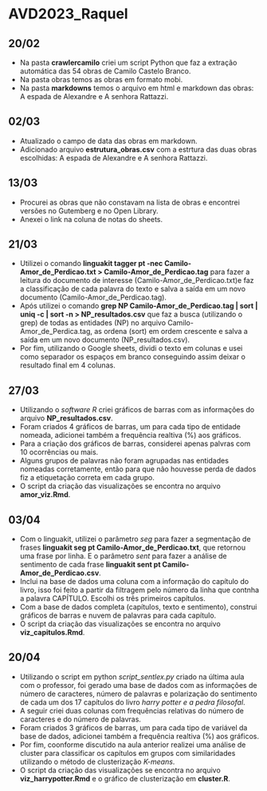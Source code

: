 # AVD2023_Raquel

## 20/02
- Na pasta **crawlercamilo** criei um script Python que faz a extração automática das 54 obras de Camilo Castelo Branco.
- Na pasta obras temos as obras em formato mobi. 
- Na pasta **markdowns** temos o arquivo em html e markdown das obras: A espada de Alexandre e A senhora Rattazzi.

## 02/03
- Atualizado o campo de data das obras em markdown.
- Adicionado arquivo **estrutura_obras.csv** com a estrtura das duas obras escolhidas: A espada de Alexandre e A senhora Rattazzi.

## 13/03
- Procurei as obras que não constavam na lista de obras e encontrei versões no Gutemberg e no Open Library.
- Anexei o link na coluna de notas do sheets.

## 21/03
- Utilizei o comando **linguakit tagger pt -nec Camilo-Amor_de_Perdicao.txt > Camilo-Amor_de_Perdicao.tag** para fazer a leitura do documento de interesse (Camilo-Amor_de_Perdicao.txt)e faz a classificação de cada palavra do texto e salva a saída em um novo documento (Camilo-Amor_de_Perdicao.tag).
- Após utilizei o comando **grep NP Camilo-Amor_de_Perdicao.tag | sort | uniq -c | sort -n > NP_resultados.csv** que faz a busca (utilizando o grep) de todas as entidades (NP) no arquivo Camilo-Amor_de_Perdica.tag, as ordena (sort) em ordem crescente e salva a saída em um novo documento (NP_resultados.csv).
- Por fim, utilizando o Google sheets, dividi o texto em colunas e usei como separador os espaços em branco conseguindo assim deixar o resultado final em 4 colunas.

## 27/03
- Utilizando o *software R* criei gráficos de barras com as informações do arquivo **NP_resultados.csv**.
- Foram criados 4 gráficos de barras, um para cada tipo de entidade nomeada, adicionei também a frequência realtiva (%) aos gráficos.
- Para a criação dos gráficos de barras, considerei apenas palvras com 10 ocorrências ou mais.
- Alguns grupos de palavras não foram agrupadas nas entidades nomeadas corretamente, então para que não houvesse perda de dados fiz a etiquetação correta em cada grupo.
- O script da criação das visualizações se encontra no arquivo **amor_viz.Rmd**.

## 03/04
- Com o linguakit, utilizei o parâmetro *seg* para fazer a segmentação de frases **linguakit seg pt Camilo-Amor_de_Perdicao.txt**,  que retornou uma frase por linha. E o parâmetro *sent* para fazer a análise de sentimento de cada frase **linguakit sent pt Camilo-Amor_de_Perdicao.csv**.
- Inclui na base de dados uma coluna com a informação do capítulo do livro, isso foi feito a partir da filtragem pelo número da linha que contnha a palavra CAPÍTULO. Escolhi os três primeiros capítulos.
- Com a base de dados completa (capítulos, texto e sentimento), construi gráficos de barras e nuvem de palavras para cada capítulo.
- O script da criação das visualizações se encontra no arquivo **viz_capitulos.Rmd**.

## 20/04
- Utilizando o script em python *script_sentlex.py* criado na última aula com o professor, foi gerado uma base de dados com as informações de número de caracteres, número de palavras e polarização do sentimento de cada um dos 17 capítulos do livro *harry potter e a pedra filosofal*.
- A seguir criei duas colunas com frequências relativas do número de caracteres e do número de palavras. 
- Foram criados 3 gráficos de barras, um para cada tipo de variável da base de dados, adicionei também a frequência realtiva (%) aos gráficos.
- Por fim, coonforme discutido na aula anterior realizei uma análise de cluster para classificar os capítulos em grupos com similaridades utilizando o método de clusterização *K-means*.
- O script da criação das visualizações se encontra no arquivo **viz_harrypotter.Rmd** e o gráfico de clusterização em **cluster.R**.

